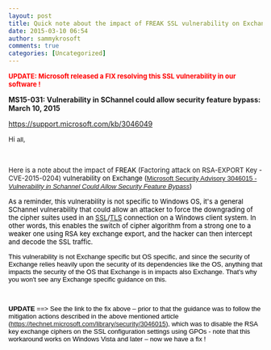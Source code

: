 ```yaml
---
layout: post
title: Quick note about the impact of FREAK SSL vulnerability on Exchange
date: 2015-03-10 06:54
author: sammykrosoft
comments: true
categories: [Uncategorized]
---
```

<span style="font-size: small"><span style="color: #ff0000"><strong>UPDATE: Microsoft released a FIX resolving this SSL vulnerability in our software !</strong></span> </span>

<strong>MS15-031: Vulnerability in SChannel could allow security feature bypass: March 10, 2015</strong>

<a href="https://support.microsoft.com/kb/3046049" title="https://support.microsoft.com/kb/3046049">https://support.microsoft.com/kb/3046049</a>

<span style="font-size: small"></span>

<span style="font-size: small">Hi <span style="font-family: arial,helvetica,sans-serif">all</span>,</span>

&nbsp;

<span style="font-size: small">Here is a note about the impact of <span style="color: black">FREAK (</span><span>Factoring attack on RSA-EXPORT Key - CVE-2015-0204) <span style="color: black">vulnerability on Exchange (<span style="font-family: 'Calibri',sans-serif"><a href="https://technet.microsoft.com/library/security/3046015">Microsoft <span>Security Advisory 3046015 - <i>Vulnerability in Schannel Could Allow Security Feature Bypass</i></span></a></span>)</span></span><span><span style="color: black">
</span></span></span>

<span style="font-size: small"><span><span style="color: black">As a reminder, this vulnerability is not specific to Windows OS, it's a general SChannel vulnerability that could allow an attacker to force the downgrading of the cipher suites used in an <a href="https://technet.microsoft.com/en-us/library/security/dn848375.aspx#SSL">SSL</a>/<a href="https://technet.microsoft.com/en-us/library/security/dn848375.aspx#TLS">TLS</a> connection on a Windows client system. In other words, this enables the switch of cipher algorithm from a strong one to a weaker one using RSA key exchange export, and the hacker can then intercept and decode the SSL traffic.</span></span></span>

<span style="font-size: small"><span><span style="color: black">
</span></span><span style="font-family: arial,helvetica,sans-serif"><span><span style="color: black">This vulnerability is not Exchange specific but OS specific, and since the security of Exchange relies heavily upon the security of its dependencies like the OS, anything that impacts the security of the OS that Exchange is in impacts also Exchange. That's why you won't see any Exchange specific guidance on this.
</span></span></span></span>

<span style="font-size: small"><span style="color: black"><span style="font-family: arial,helvetica,sans-serif"> </span></span></span>

<span style="font-size: small"><span style="color: black"><span style="font-family: arial,helvetica,sans-serif"><strong>UPDATE </strong>==&gt; See the link to the fix above – prior to that the guidance was to follow the mitigation actions described in the above mentioned article (<span><a href="https://technet.microsoft.com/library/security/3046015"><span>https://technet.microsoft.com/library/security/3046015)</span></a>, which was to disable the RSA key exchange ciphers on the SSL configuration settings using GPOs - note that this workaround works on Windows Vista and later – now we have a fix !</span></span></span></span><span style="font-size: small"><span><span style="color: black">
</span></span></span>

<span style="font-size: small"><span><span style="color: black"> </span></span></span>
